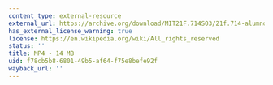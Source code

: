 ```yaml
---
content_type: external-resource
external_url: https://archive.org/download/MIT21F.714S03/21f.714-alumnos-opinan-Conquista-220k.mp4
has_external_license_warning: true
license: https://en.wikipedia.org/wiki/All_rights_reserved
status: ''
title: MP4 - 14 MB
uid: f78cb5b8-6801-49b5-af64-f75e8befe92f
wayback_url: ''
---
```

